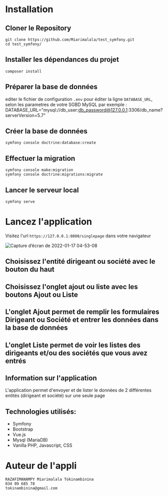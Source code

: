 # Installation
## Cloner le Repository
```
git clone https://github.com/Miarimalala/test_symfony.git
cd test_symfony/
```
## Installer les dépendances du projet
```
composer install
```
## Préparer la base de données
editer le fichier de configuration ```.env``` pour éditer la ligne ```DATABASE_URL```, selon les parametres de votre SGBD MySQL
par exemple : DATABASE_URL="mysql://db_user:db_password@127.0.0.1:3306/db_name?serverVersion=5.7"
## Créer la base de données
```
symfony console doctrine:database:create
```
## Effectuer la migration
```
symfony console make:migration
symfony console doctrine:migrations:migrate
```
## Lancer le serveur local
```
symfony serve
```
# Lancez l'application

Visitez l'url ```https://127.0.0.1:8000/singlepage``` dans votre navigateur

![Capture d’écran de 2022-01-17 04-53-08](https://user-images.githubusercontent.com/96646993/149689184-a2fd584c-4cda-40f4-bd4d-d706a7908965.png)

## Choisissez l'entité dirigeant ou société avec le bouton du haut
## Choisissez l'onglet ajout ou liste avec les boutons Ajout ou Liste
## L'onglet Ajout permet de remplir les formulaires Dirigeant ou Société et entrer les données dans la base de données
## L'onglet Liste permet de voir les listes des dirigeants et/ou des sociétés que vous avez entrés

## Information sur l'application
L'application permet d'envoyer et de lister le données de 2 différentes entités (dirigeant et société) sur une seule page
## Technologies utilisés:
- Symfony
- Bootstrap
- Vue.js
- Mysql (MariaDB)
- Vanilla PHP, Javascript, CSS

# Auteur de l'appli
```
RAZAFIMANAMPY Miarimalala Tokinambinina
034 09 685 78
tokinambinina@gmail.com
```

